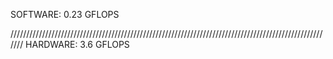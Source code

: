 SOFTWARE:
0.23 GFLOPS



///////////////////////////////////////////////////////////////////////////////////////////////////////
HARDWARE:
3.6 GFLOPS
